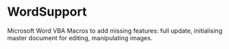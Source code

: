 # WordSupport
Microsoft Word VBA Macros to add missing features: full update, initialising master document for editing, manipulating images.
